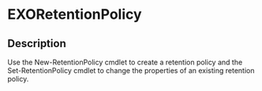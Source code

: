 # EXORetentionPolicy

## Description

Use the New-RetentionPolicy cmdlet to create a retention policy and the Set-RetentionPolicy cmdlet to change the properties of an existing retention policy.
